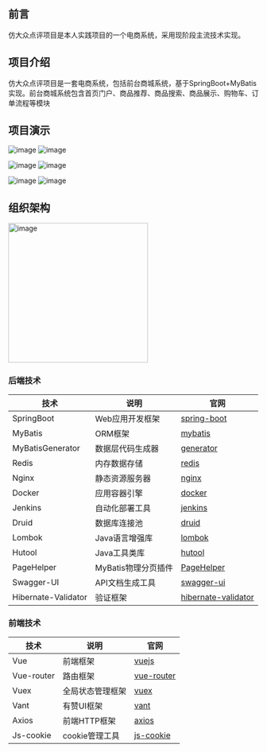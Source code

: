 ## 前言
仿大众点评项目是本人实践项目的一个电商系统，采用现阶段主流技术实现。

## 项目介绍
仿大众点评项目是一套电商系统，包括前台商城系统，基于SpringBoot+MyBatis实现。前台商城系统包含首页门户、商品推荐、商品搜索、商品展示、购物车、订单流程等模块



## 项目演示

![image](https://github.com/Linked-zj/dazhongdinapingApi/assets/49391687/3a094118-2129-41fd-afdf-4175c55f1ce6) ![image](https://github.com/Linked-zj/dazhongdinapingApi/assets/49391687/1a008b90-cc87-4385-b252-59d1ad1faa4b)

![image](https://github.com/Linked-zj/dazhongdinapingApi/assets/49391687/1092c3a1-3047-497c-9772-d29795e6bcba) ![image](https://github.com/Linked-zj/dazhongdinapingApi/assets/49391687/86224f55-480a-4f4c-bf08-062766be47a8)

![image](https://github.com/Linked-zj/dazhongdinapingApi/assets/49391687/769ba6b8-b37d-4e4e-92d2-c9020dbff3bb) ![image](https://github.com/Linked-zj/dazhongdinapingApi/assets/49391687/b9dc6fd4-99fa-4bbc-8365-b3bea2825467)


## 组织架构
<img width="281" alt="image" src="https://github.com/Linked-zj/dazhongdinapingApi/assets/49391687/ab68995b-df86-42ec-8892-9bbdc7d8e8ea">


### 后端技术


| 技术                | 说明                   | 官网                                                  |
|---------------------|------------------------|-------------------------------------------------------|
| SpringBoot          | Web应用开发框架        | [spring-boot](https://spring.io/projects/spring-boot) |
| MyBatis             | ORM框架                | [mybatis](http://www.mybatis.org/mybatis-3/zh/index.html) |
| MyBatisGenerator    | 数据层代码生成器       | [generator](http://www.mybatis.org/generator/index.html) |
| Redis               | 内存数据存储           | [redis](https://redis.io/) |
| Nginx               | 静态资源服务器         | [nginx](https://www.nginx.com/) |
| Docker              | 应用容器引擎           | [docker](https://www.docker.com) |
| Jenkins             | 自动化部署工具         | [jenkins](https://github.com/jenkinsci/jenkins) |
| Druid               | 数据库连接池           | [druid](https://github.com/alibaba/druid) |
| Lombok              | Java语言增强库         | [lombok](https://github.com/rzwitserloot/lombok) |
| Hutool              | Java工具类库           | [hutool](https://github.com/looly/hutool) |
| PageHelper          | MyBatis物理分页插件    | [PageHelper](http://git.oschina.net/free/Mybatis_PageHelper) |
| Swagger-UI          | API文档生成工具        | [swagger-ui](https://github.com/swagger-api/swagger-ui) |
| Hibernate-Validator | 验证框架               | [hibernate-validator](http://hibernate.org/validator) |


### 前端技术

| 技术        | 说明                      | 官网                                            |
|-------------|---------------------------|-------------------------------------------------|
| Vue         | 前端框架                  | [vuejs](https://vuejs.org/)                     |
| Vue-router  | 路由框架                  | [vue-router](https://router.vuejs.org/)         |
| Vuex        | 全局状态管理框架          | [vuex](https://vuex.vuejs.org/)                 |
| Vant        | 有赞UI框架                | [vant](http://mui.ucmed.cn/#/zh-CN/intro)             |
| Axios       | 前端HTTP框架              | [axios](https://github.com/axios/axios)         |
| Js-cookie   | cookie管理工具            | [js-cookie](https://github.com/js-cookie/js-cookie) |
